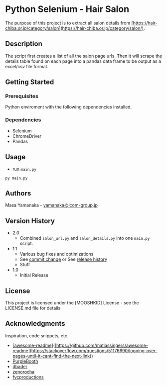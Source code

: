 # Python Selenium - Hair Salon

The purpose of this project is to extract all salon details from [https://hair-chiba.or.jp/category/salon](https://hair-chiba.or.jp/category/salon/).

## Description

The script first creates a list of all the salon page urls. Then it will scrape the details table found on each page into a pandas data frame to be output as a excel/csv file format. 

## Getting Started

### Prerequisites
Python enviroment with the following dependencies installed.

### Dependencies

-   Selenium
-   ChromeDriver
-   Pandas


## Usage

-  run `main.py`

```
py main.py
```


## Authors

Masa Yamanaka - [yamanaka@lcom-group.jp](yamanaka@lcom-group.jp)

## Version History

-   2.0
    -   Combined `salon_url.py` and `salon_details.py` into one `main.py` script.
-   1.1
    -   Various bug fixes and optimizations
    -   See [commit change]() or See [release history]()
    -   Stuff
-   1.0
    -   Initial Release

## License

This project is licensed under the [MOOSHKID] License - see the LICENSE.md file for details

## Acknowledgments

Inspiration, code snippets, etc.

-   [[awesome-readme](https://stackoverflow.com/questions/51176690/looping-over-pages-until-it-cant-find-the-next-link)]([https://github.com/matiassingers/awesome-readme](https://stackoverflow.com/questions/51176690/looping-over-pages-until-it-cant-find-the-next-link))
-   [PurpleBooth](https://gist.github.com/PurpleBooth/109311bb0361f32d87a2)
-   [dbader](https://github.com/dbader/readme-template)
-   [zenorocha](https://gist.github.com/zenorocha/4526327)
-   [fvcproductions](https://gist.github.com/fvcproductions/1bfc2d4aecb01a834b46)
